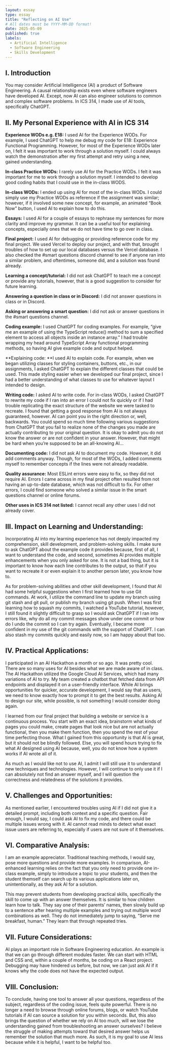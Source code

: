 ```yaml
---
layout: essay
type: essay
title: "Reflecting on AI Use"
# All dates must be YYYY-MM-DD format!
date: 2025-05-09
published: true
labels:
  - Artificial Intelligence
  - Software Engineering
  - Skills Development
---
```


## I. Introduction
You may consider Artificial Intelligence (AI) a product of Software Engineering. A causal relationship exists even where software engineers have developed AI. Except, now AI can also engineer solutions to common and complex software problems. In ICS 314, I made use of AI tools, specifically ChatGPT.

## II. My Personal Experience with AI in ICS 314
**Experience WODs e.g. E18:** I used AI for the Experience WODs. For example, I used ChatGPT to help me debug my code for E18: Experience Functional Programming. However, for most of the Experience WODs later on, I felt it was important to work through a solution myself. I could always watch the demonstration after my first attempt and retry using a new, gained understanding. 

**In-class Practice WODs:** I rarely use AI for the Practice WODs. I felt it was important for me to work through a solution myself. I intended to develop good coding habits that I could use in the in-class WODS. 

**In-class WODs:** I ended up using AI for most of the in-class WODs. I could simply use my Practice WODs as reference if the assignment was similar; however, if it involved some new concept, for example, an animated “Book Now” button, I used AI to explain how to do this. 

**Essays:** I used AI for a couple of essays to rephrase my sentences for more clarity and improve my grammar. It can be a useful tool for explaining concepts, especially ones that we do not have time to go over in class. 

**Final project:** I used AI for debugging or providing reference code for my final project. We used Vercel to deploy our project, and with that, brought troubles of how to set up our local databases versus the Vercel database. I also checked the #smart questions discord channel to see if anyone ran into a similar problem, and oftentimes, someone did, and a solution was found already.

**Learning a concept/tutorial:** I did not ask ChatGPT to teach me a concept or provide any tutorials, however, that is a good suggestion to consider for future learning. 

**Answering a question in class or in Discord:** I did not answer questions in class or in Discord. 

**Asking or answering a smart question:** I did not ask or answer questions in the #smart questions channel.

**Coding example:** I used ChatGPT for coding examples. For example, “give me an example of using the TypeScript reduce() method to sum a specified element to access all objects inside an instance array.” I had trouble wrapping my head around TypeScript Array functional programming methods, so having AI give example code and output helped.  

**Explaining code: **I used AI to explain code. For example, when we began utilizing classes for styling containers, buttons, etc., in our assignments, I asked ChatGPT to explain the different classes that could be used. This made styling easier when we developed our final project, since I had a better understanding of what classes to use for whatever layout I intended to design. 

**Writing code:** I asked AI to write code. For in-class WODs, I asked ChatGPT to rewrite my code if I ran into an error I could not fix quickly or if I had trouble replicating the exact structure of the website we were tasked to recreate. I found that getting a good response from AI is not always guaranteed, however. AI can point you in the right direction or, well, backwards. You could spend so much time following various suggestions from ChatGPT that you fail to realize none of the changes you made are actually contributing to your original question. It is okay to admit you do not know the answer or are not confident in your answer. However, that might be hard when you’re supposed to be an all-knowing AI…

**Documenting code:** I did not ask AI to document my code. However, it did add comments anyway. Though, for most of the WODs, I added comments myself to remember concepts if the lines were not already readable. 

**Quality assurance:** Most ESLint errors were easy to fix, so they did not require AI. Errors I came across in my final project often resulted from not having an up-to-date database, which was not difficult to fix. For other errors, I could find someone who solved a similar issue in the smart questions channel or online forums. 

**Other uses in ICS 314 not listed:** I cannot recall any other uses I did not already cover. 

## III. Impact on Learning and Understanding:
Incorporating AI into my learning experience has not deeply impacted my comprehension, skill development, and problem-solving skills. I make sure to ask ChatGPT about the example code it provides because, first of all, I want to understand the code, and second, sometimes AI provides multiple enhancements when you only asked for one. It is not a bad thing, but it is important to know how each line contributes to the output, so that if you want to recreate it or even explain it to another person later, you know how to. 

As for problem-solving abilities and other skill development, I found that AI had some helpful suggestions when I first learned how to use Git commands. At work, I utilize the command line to update my branch using git stash and git pull, or publish my branch using git push. When I was first learning how to squash my commits, I watched a YouTube tutorial, however, I still found it slightly difficult to grasp so I would ask ChatGPT if I ran into errors like, why do all my commit messages show under one commit or how do I undo the commit so I can try again. Eventually, I became more confident in my use of the git commands with the support of ChatGPT. I can also stash my commits quickly and easily now, so I am happy about that too. 

## IV. Practical Applications:
I participated in an AI Hackathon a month or so ago. It was pretty cool. There are so many uses for AI besides what we are made aware of in class. The AI Hackathon utilized the Google Cloud AI Services, which had many variations of AI to try. My team created a chatbot that fetched data from API endpoints and displayed it on a user-friendly interface. While AI brings opportunities for quicker, accurate development, I would say that as users, we need to know exactly how to prompt it to get the best results. Asking AI to design our site, while possible, is not something I would consider doing again.

I learned from our final project that building a website or service is a continuous process. You start with an exact idea, brainstorm what kinds of pages you could make, create pages that look nice but are not actually functional, then you make them function, then you spend the rest of your time perfecting those. What I gained from this opportunity is that AI is great, but it should not be blindly followed. Else, you will spend hours trying to fix what AI designed using AI because, well, you do not know how a system works if AI wrote all of it.

As much as I would like not to use AI, I admit I will still use it to understand new techniques and technologies. However, I will continue to only use it if I can absolutely not find an answer myself, and I will question the correctness and relatedness of the solutions it provides.

## V. Challenges and Opportunities:
As mentioned earlier, I encountered troubles using AI if I did not give it a detailed prompt, including both context and a specific question. Fair enough, I would say, I could ask AI to fix my code, and there could be multiple issues wrong with it. AI cannot read minds to detect what exact issue users are referring to, especially if users are not sure of it themselves. 

## VI. Comparative Analysis:
I am an example appreciator. Traditional teaching methods, I would say, pose more questions and provide more examples. In comparison, AI-enhanced learning relies on the fact that you only need to provide one in-class example, simply to introduce a topic to your students, and then the student themself can search up its various applications later on, unintentionally, as they ask AI for a solution.

This may prevent students from developing practical skills, specifically the skill to come up with an answer themselves. It is similar to how children learn how to talk. They say one of their parents’ names, then slowly build up to a sentence after hearing multiple examples and trying out multiple word combinations as well. They do not immediately jump to saying, “Serve me breakfast, human.” They learn that through repeated tries. 

## VII. Future Considerations:
AI plays an important role in Software Engineering education. An example is that we can go through different modules faster. We can start with HTML and CSS and, within a couple of months, be coding on a React project. Debugging may have hindered us before, but now, we can just ask AI if it knows why the code does not have the expected output. 

## VIII. Conclusion:

To conclude, having one tool to answer all your questions, regardless of the subject, regardless of the coding issue, feels quite powerful. There is no longer a need to browse through online forums, blogs, or watch YouTube tutorials if AI can source a solution for you within seconds. But, this also brings the question of whether we rely on AI too much, will we lose the understanding gained from troubleshooting an answer ourselves? I believe the struggle of making attempts toward that desired answer helps us remember the solution that much more. As such, it is my goal to use AI less because while it is helpful, I want to be helpful too. 
